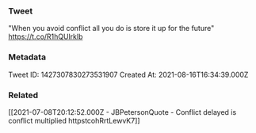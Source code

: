 ### Tweet
"When you avoid conflict all you do is store it up for the future" https://t.co/R1hQUlrklb

### Metadata
Tweet ID: 1427307830273531907
Created At: 2021-08-16T16:34:39.000Z

### Related
[[2021-07-08T20:12:52.000Z - JBPetersonQuote - Conflict delayed is conflict multiplied httpstcohRrtLewvK7]]

